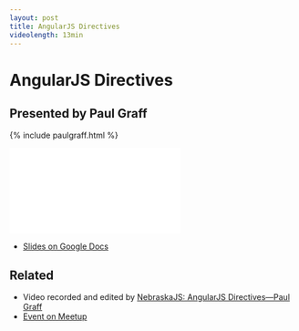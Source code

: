 ```yaml
---
layout: post
title: AngularJS Directives
videolength: 13min
---
```


# AngularJS Directives

## Presented by Paul Graff

{% include paulgraff.html %}

<div class="fluid-width-video-wrapper"><iframe src="//www.youtube.com/embed/kgFlJwts2j4" frameborder="0" allowfullscreen></iframe></div>

* [Slides on Google Docs](https://docs.google.com/presentation/d/1HYHv1-kEWd50m1w7joitu_MfTzg1hdaUD19LiiZHFnY/edit#slide=id.p)

## Related

* Video recorded and edited by [NebraskaJS: AngularJS Directives—Paul Graff](http://www.youtube.com/watch?v=kgFlJwts2j4)
* [Event on Meetup](http://www.meetup.com/nebraskajs/events/118573952/)